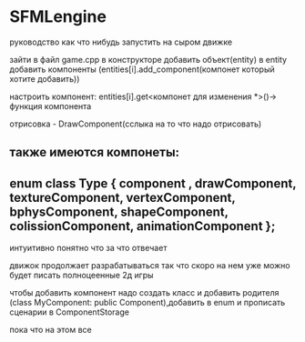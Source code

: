 # SFMLengine

руководство как что нибудь запустить на сыром движке

зайти в файл game.cpp
в конструкторе добавить объект(entity)
в entity добавить компоненты (entities[i].add_component(компонет который хотите добавить))

настроить компонент: entities[i].get<компонет для изменения *>()-> функция компонента

отрисовка - DrawComponent(сслыка на то что надо отрисовать)

также имеются компонеты:
-------------------
enum class Type
{
	component ,
	drawComponent,
	textureComponent,
	vertexComponent,
	bphysComponent,
	shapeComponent,
	colissionComponent,
	animationComponent
};
---------------------
интуитивно понятно что за что отвечает

движок продолжает разрабатываться так что скоро на нем уже можно будет писать полноцеенные 2д игры

чтобы добавить компонент надо создать класс и добавить родителя (class MyComponent: public Component),добавить в enum и прописать сценарии в ComponentStorage

пока что на этом все
